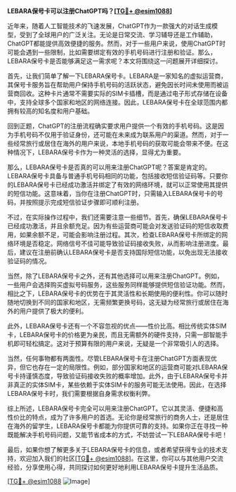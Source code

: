 **LEBARA保号卡可以注册ChatGPT吗？[[TG💪+ @esim1088](https://t.me/s/esim1088)]**

近年来，随着人工智能技术的飞速发展，ChatGPT作为一款强大的对话生成模型，受到了全球用户的广泛关注。无论是日常交流、学习辅导还是工作辅助，ChatGPT都能提供高效便捷的服务。然而，对于一些用户来说，使用ChatGPT时可能会遇到一些限制，比如需要绑定有效的手机号码进行注册和验证。那么，LEBARA保号卡是否能够满足这一需求呢？本文将围绕这一问题展开详细探讨。

首先，让我们简单了解一下LEBARA保号卡。LEBARA是一家知名的虚拟运营商，其保号卡服务旨在帮助用户保持手机号码的活跃状态，避免因长时间未使用而被运营商回收。这种卡片通常不需要实际的SIM卡插槽，而是通过电子形式存储在设备中，支持全球多个国家和地区的网络连接。因此，LEBARA保号卡在全球范围内都拥有较高的知名度和用户基础。

回到正题，ChatGPT的注册流程确实要求用户提供一个有效的手机号码。这是因为手机号码不仅用于验证身份，还可能在未来成为联系用户的渠道。然而，对于一些经常旅行或居住在海外的用户来说，本地手机号码的获取可能会带来不便。在这种情况下，LEBARA保号卡作为一种灵活的选择，显得尤为重要。

那么，LEBARA保号卡是否真的可以用来注册ChatGPT呢？答案是肯定的。LEBARA保号卡具备与普通手机号码相同的功能，包括接收短信验证码等。只要你的LEBARA保号卡已经成功激活并绑定了有效的网络环境，就可以正常使用其提供的短信功能。这意味着，当你在注册ChatGPT时，只需输入LEBARA保号卡的号码，并按照提示完成短信验证步骤即可顺利注册。

不过，在实际操作过程中，我们还需要注意一些细节。首先，确保LEBARA保号卡已经成功激活，并且余额充足。因为有些运营商可能会对发送验证码的短信收取费用，如果余额不足，可能会影响注册过程。其次，检查LEBARA保号卡所绑定的网络环境是否稳定。网络信号不佳可能导致验证码接收失败，从而影响注册进度。最后，建议在注册前确认LEBARA保号卡是否支持国际短信功能，以免出现无法接收验证码的情况。

当然，除了LEBARA保号卡之外，还有其他选择可以用来注册ChatGPT。例如，一些用户会选择购买虚拟号码服务，这些服务同样能够提供短信验证功能。然而，相比之下，LEBARA保号卡的优势在于其灵活性和长期使用的便利性。你可以随时随地切换到不同的国家和地区，无需频繁更换号码，这无疑为经常旅行或居住在海外的用户提供了极大的便利。

此外，LEBARA保号卡还有一个不容忽视的优点——性价比高。相比传统实体SIM卡，LEBARA保号卡的价格更为亲民，而且无需额外的硬件支持，只需一部智能手机即可轻松搞定。这对于预算有限的用户来说，无疑是一个非常吸引人的选择。

当然，任何事物都有两面性。尽管LEBARA保号卡在注册ChatGPT方面表现优异，但它也存在一定的局限性。例如，部分国家和地区的运营商可能对LEBARA保号卡持谨慎态度，导致验证码接收失败的概率增加。此外，由于LEBARA保号卡并非真正的实体SIM卡，某些依赖于实体SIM卡的服务可能无法使用。因此，在选择LEBARA保号卡时，我们需要根据自身需求权衡利弊。

综上所述，LEBARA保号卡完全可以用来注册ChatGPT。它以其灵活、便捷和高性价比的特点，成为了许多用户的首选。无论你是经常旅行的商务人士，还是居住在海外的留学生，LEBARA保号卡都能为你提供可靠的支持。如果你正在寻找一种既能解决手机号码问题，又能节省成本的方式，不妨尝试一下LEBARA保号卡吧！

最后，如果你想了解更多关于LEBARA保号卡的信息，或者希望获得专业的技术支持，欢迎加入我们的社区[[TG💪+ @esim1088](https://t.me/s/esim1088)]。在这里，你可以与其他用户交流经验，分享使用心得，共同探讨如何更好地利用LEBARA保号卡提升生活品质。

[[TG💪+ @esim1088](https://t.me/s/esim1088) ![Image](https://i.postimg.cc/4NQfJmqS/Snipaste-2025-05-13-00-14-12.png)]